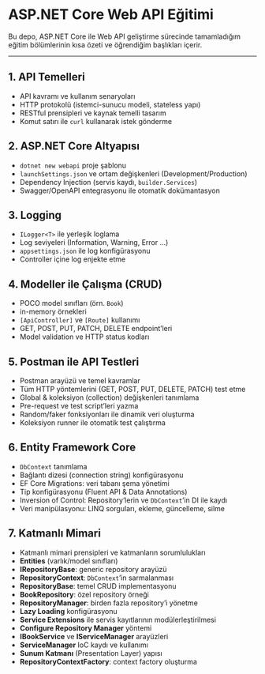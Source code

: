 # ASP.NET Core Web API Eğitimi

Bu depo, ASP.NET Core ile Web API geliştirme sürecinde tamamladığım eğitim bölümlerinin kısa özeti ve öğrendiğim başlıkları içerir.

---

## 1. API Temelleri   
  - API kavramı ve kullanım senaryoları  
  - HTTP protokolü (istemci-sunucu modeli, stateless yapı)  
  - RESTful prensipleri ve kaynak temelli tasarım  
  - Komut satırı ile `curl` kullanarak istek gönderme  

## 2. ASP.NET Core Altyapısı  
  - `dotnet new webapi` proje şablonu  
  - `launchSettings.json` ve ortam değişkenleri (Development/Production)  
  - Dependency Injection (servis kaydı, `builder.Services`)  
  - Swagger/OpenAPI entegrasyonu ile otomatik dokümantasyon  

## 3. Logging   
  - `ILogger<T>` ile yerleşik loglama  
  - Log seviyeleri (Information, Warning, Error …)  
  - `appsettings.json` ile log konfigürasyonu  
  - Controller içine log enjekte etme  

## 4. Modeller ile Çalışma (CRUD)    
  - POCO model sınıfları (örn. `Book`)  
  - in-memory örnekleri  
  - `[ApiController]` ve `[Route]` kullanımı  
  - GET, POST, PUT, PATCH, DELETE endpoint’leri  
  - Model validation ve HTTP status kodları  

## 5. Postman ile API Testleri   
  - Postman arayüzü ve temel kavramlar  
  - Tüm HTTP yöntemlerini (GET, POST, PUT, DELETE, PATCH) test etme  
  - Global & koleksiyon (collection) değişkenleri tanımlama  
  - Pre-request ve test script’leri yazma  
  - Random/faker fonksiyonları ile dinamik veri oluşturma  
  - Koleksiyon runner ile otomatik test çalıştırma

## 6. Entity Framework Core
  - `DbContext` tanımlama  
  - Bağlantı dizesi (connection string) konfigürasyonu  
  - EF Core Migrations: veri tabanı şema yönetimi  
  - Tip konfigürasyonu (Fluent API & Data Annotations)  
  - Inversion of Control: Repository’lerin ve `DbContext`’in DI ile kaydı  
  - Veri manipülasyonu: LINQ sorguları, ekleme, güncelleme, silme  

## 7. Katmanlı Mimari  
  - Katmanlı mimari prensipleri ve katmanların sorumlulukları  
  - **Entities** (varlık/model sınıfları)  
  - **IRepositoryBase**: generic repository arayüzü  
  - **RepositoryContext**: `DbContext`’in sarmalanması  
  - **RepositoryBase**: temel CRUD implementasyonu  
  - **BookRepository**: özel repository örneği  
  - **RepositoryManager**: birden fazla repository’i yönetme  
  - **Lazy Loading** konfigürasyonu  
  - **Service Extensions** ile servis kayıtlarının modülerleştirilmesi  
  - **Configure Repository Manager** yöntemi  
  - **IBookService** ve **IServiceManager** arayüzleri  
  - **ServiceManager** IoC kaydı ve kullanımı  
  - **Sunum Katmanı** (Presentation Layer) yapısı  
  - **RepositoryContextFactory**: context factory oluşturma    


